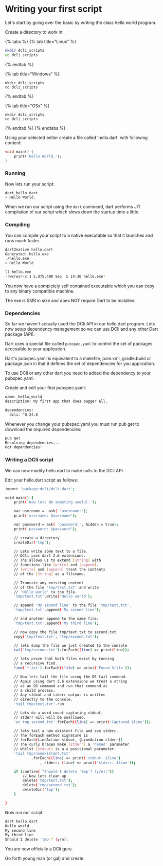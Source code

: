 # Writing your first script

Let's start by going over the basic by writing the class hello world program.

Create a directory to work in:

{% tabs %}
{% tab title="Linux" %}
```bash
mkdir dcli_scripts
cd dcli_scripts
```
{% endtab %}

{% tab title="Windows" %}
```
mkdir dcli_scripts
cd dcli_scripts
```
{% endtab %}

{% tab title="OSx" %}
```
mkdir dcli_scripts
cd dcli_scripts
```
{% endtab %}
{% endtabs %}

Using your selected editor create a file called 'hello.dart' with following content:

```dart
void main() {
    print('Hello World.');
}
```

### Running

Now lets run your script:

```dart
dart hello.dart
> Hello World.
```

When we run our script using the `dart` command, dart performs JIT compilation of our script which slows down the startup time a little.

### Compiling

You can compile your script to a native executable so that it launches and runs much faster.

```bash
dart2native hello.dart
Generated: hello.exe
./hello.exe
> Hello World

ll hello.exe
-rwxrwxr-x 1 5,875,400 Sep  5 14:30 hello.exe*
```

You now have a completely self contained executable which you can copy to any binary compatible machine.

The exe is 5MB in size and does NOT require Dart to be installed.

### Dependencies

So far we haven't actually used the DCli API in our hello.dart program. Lets now setup dependency management so we can use DCli and any other Dart package \(API\).

Dart uses a special file called `pubspec.yaml` to control the set of packages accessible to your application.

Dart's pubspec.yaml is equivalent to a makefile, pom.xml, gradle.build or package.json in that it defines the set of dependencies for you application.

To use DCli or any other dart you need to added the dependency to your pubspec.yaml.

Create and edit your first pubspec.yaml:

```bash
name: hello_world
description: My first app that does bugger all.

dependencies:
  dcli: ^0.24.0
```

Whenever you change your pubspec.yaml you must run pub get to download the required dependencies:

```bash
pub get
Resolving dependencies... 
Got dependencies!
```

### Writing a DCli script

We can now modify hello.dart to make calls to the DCli API.

Edit your hello.dart script as follows:

```bash
import 'package:dcli/dcli.dart';

void main() {
    print('Now lets do someting useful.');

    var username =  ask( 'username:');
    print('username: $username');

    var password = ask( 'password:', hidden = true);
    print('password: $password');

    // create a directory
    createDir('tmp');

    // Lets write some text to a file.
    // DCli uses dart 2.6 extensions.
    // Ths allows us to extend [String] with
    // functions like [write] and [append].
    // [write] and [append] treat the contents
    // of the [String] as a filename.

    // Truncate any existing content
    // of the file 'tmp/text.txt' and write
    // 'Hello world' to the file.
    'tmp/text.txt'.write('Hello world');

    // append 'My second line' to the file 'tmp/text.txt'.
    'tmp/text.txt'.append('My second line');

    // and another append to the same file.
    'tmp/text.txt'.append('My third line');

    // now copy the file tmp/text.txt to second.txt
    copy('tmp/text.txt', 'tmp/second.txt');

    // lets dump the file we just created to the console
    cat('tmp/second.txt').forEach((line) => print(line));

    // lets prove that both files exist by running
    // a recursive find.
    find('*.txt').forEach((file) => print('Found $file'));

    // Now lets tail the file using the OS tail command.
    // Again using dart 2.6 extensions we treat a string
    // as an OS command and run that command as 
    // a child process.
    // Any stdout and stderr output is written
    // directly to the console.
    'tail tmp/text.txt'.run

    // Lets do a word count capturing stdout,
    // stderr will will be swallowed.
    'wc tmp.second.txt'.forEach((line) => print('Captured $line'));

    // lets tail a non existent file and see stderr.
    // The forEach method signature is
    // forEach(LineAction stdout, {LineAction stderr})
    // The curly braces make [stderr] a 'named' parameter
    // whilst [stdout] is a a positional parameter.
    'tail tmp/nonexistant.txt'
            .forEach((line) => print('stdout: $line')
                , stderr: (line) => print('stderr: $line'));

    if (confirm( "Should I delete 'tmp'? (y/n):"))
        // Now lets clean up
        delete('tmp/text.txt');
        delete('tmp/second.txt');
        deleteDir('tmp');
    }

}

```

Now run our script.

```bash
dart hello.dart
Hello world
My second line
My third line
Should I delete 'tmp'? (y/n):
```

You are now officially a DCli guru.

Go forth young man \(or gal\) and create.

